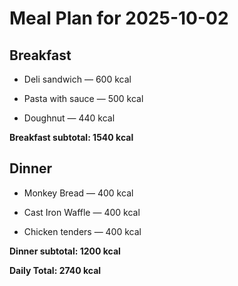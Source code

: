 # Meal Plan for 2025-10-02

## Breakfast

- Deli sandwich — 600 kcal

- Pasta with sauce — 500 kcal

- Doughnut — 440 kcal

**Breakfast subtotal: 1540 kcal**


## Dinner

- Monkey Bread — 400 kcal

- Cast Iron Waffle — 400 kcal

- Chicken tenders — 400 kcal

**Dinner subtotal: 1200 kcal**


**Daily Total: 2740 kcal**
